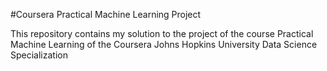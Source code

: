 #Coursera Practical Machine Learning Project

This repository contains my solution to the project of the course
Practical Machine Learning of the 
Coursera Johns Hopkins University Data Science Specialization 
